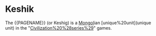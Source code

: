 # Keshik

The {{PAGENAME}} (or Keshig) is a [Mongol](Mongol)ian [unique%20unit](unique unit) in the "[Civilization%20%28series%29](Civilization)" games.